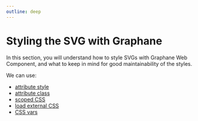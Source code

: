 ```yaml
---
outline: deep
---
```


# Styling the SVG with Graphane

In this section, you will understand how to style SVGs with Graphane Web Component, and what to
keep in mind for good maintainability of the styles.

We can use:

- [attribute style](./attribute-style.md)
- [attribute class](./attribute-class.md)
- [scoped CSS](./scoped-css.md)
- [load external CSS](./load-css.md)
- [CSS vars](./css-var.md)
